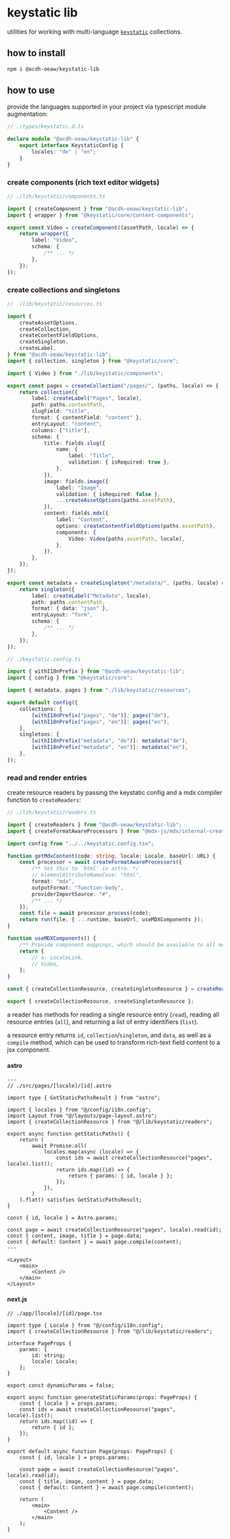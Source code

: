 # keystatic lib

utilities for working with multi-language [`keystatic`](https://keystatic.com) collections.

## how to install

```bash
npm i @acdh-oeaw/keystatic-lib
```

## how to use

provide the languages supported in your project via typescript module augmentation:

```ts
// ./types/keystatic.d.ts

declare module "@acdh-oeaw/keystatic-lib" {
	export interface KeystaticConfig {
		locales: "de" | "en";
	}
}
```

### create components (rich text editor widgets)

```ts
// ./lib/keystatic/components.ts

import { createComponent } from "@acdh-oeaw/keystatic-lib";
import { wrapper } from "@keystatic/core/content-components";

export const Video = createComponent((assetPath, locale) => {
	return wrapper({
		label: "Video",
		schema: {
			/** ... */
		},
	});
});
```

### create collections and singletons

```ts
// ./lib/keystatic/resources.ts

import {
	createAssetOptions,
	createCollection,
	createContentFieldOptions,
	createSingleton,
	createLabel,
} from "@acdh-oeaw/keystatic-lib";
import { collection, singleton } from "@keystatic/core";

import { Video } from "./lib/keystatic/components";

export const pages = createCollection("/pages/", (paths, locale) => {
	return collection({
		label: createLabel("Pages", locale),
		path: paths.contentPath,
		slugField: "title",
		format: { contentField: "content" },
		entryLayout: "content",
		columns: ["title"],
		schema: {
			title: fields.slug({
				name: {
					label: "Title",
					validation: { isRequired: true },
				},
			}),
			image: fields.image({
				label: "Image",
				validation: { isRequired: false },
				...createAssetOptions(paths.assetPath),
			}),
			content: fields.mdx({
				label: "Content",
				options: createContentFieldOptions(paths.assetPath),
				components: {
					Video: Video(paths.assetPath, locale),
				},
			}),
		},
	});
});

export const metadata = createSingleton("/metadata/", (paths, locale) => {
	return singleton({
		label: createLabel("Metadata", locale),
		path: paths.contentPath,
		format: { data: "json" },
		entryLayout: "form",
		schema: {
			/** ... */
		},
	});
});
```

```ts
// ./keystatic.config.ts

import { withI18nPrefix } from "@acdh-oeaw/keystatic-lib";
import { config } from "@keystatic/core";

import { metadata, pages } from "./lib/keystatic/resources";

export default config({
	collections: {
		[withI18nPrefix("pages", "de")]: pages("de"),
		[withI18nPrefix("pages", "en")]: pages("en"),
	},
	singletons: {
		[withI18nPrefix("metadata", "de")]: metadata("de"),
		[withI18nPrefix("metadata", "en")]: metadata("en"),
	},
});
```

### read and render entries

create resource readers by passing the keystatic config and a mdx compiler function to
`createReaders`:

```ts
// ./lib/keystatic/readers.ts

import { createReaders } from "@acdh-oeaw/keystatic-lib";
import { createFormatAwareProcessors } from "@mdx-js/mdx/internal-create-format-aware-processors";

import config from "../../keystatic.config.tsx";

function getMdxContent(code: string, locale: Locale, baseUrl: URL) {
	const processor = await createFormatAwareProcessors({
		/** Set this to `html` in astro. */
		// elementAttributeNameCase: "html",
		format: "mdx",
		outputFormat: "function-body",
		providerImportSource: "#",
		/** ... */
	});
	const file = await processor.process(code);
	return run(file, { ...runtime, baseUrl, useMDXComponents });
}

function useMDXComponents() {
	/** Provide component mappings, which should be available to all mdx content. */
	return {
		// a: LocaleLink,
		// Video,
	};
}

const { createCollectionResource, createSingletonResource } = createReaders(config, getMdxContent);

export { createCollectionResource, createSingletonResource };
```

a reader has methods for reading a single resource entry (`read`), reading all resource entries
(`all`), and returning a list of entry identifiers (`list`).

a resource entry returns `id`, `collection`/`singleton`, and `data`, as well as a `compile` method,
which can be used to transform rich-text field content to a jsx component.

#### astro

```astro
---
// ./src/pages/[locale]/[id].astro

import type { GetStaticPathsResult } from "astro";

import { locales } from "@/config/i18n.config";
import Layout from "@/layouts/page-layout.astro";
import { createCollectionResource } from "@/lib/keystatic/readers";

export async function getStaticPaths() {
	return (
		await Promise.all(
			locales.map(async (locale) => {
				const ids = await createCollectionResource("pages", locale).list();
				return ids.map((id) => {
					return { params: { id, locale } };
				});
			}),
		)
	).flat() satisfies GetStaticPathsResult;
}

const { id, locale } = Astro.params;

const page = await createCollectionResource("pages", locale).read(id);
const { content, image, title } = page.data;
const { default: Content } = await page.compile(content);
---

<Layout>
	<main>
		<Content />
	</main>
</Layout>
```

#### next.js

```tsx
// ./app/[locale]/[id]/page.tsx

import type { Locale } from "@/config/i18n.config";
import { createCollectionResource } from "@/lib/keystatic/readers";

interface PageProps {
	params: {
		id: string;
		locale: Locale;
	};
}

export const dynamicParams = false;

export async function generateStaticParams(props: PageProps) {
	const { locale } = props.params;
	const ids = await createCollectionResource("pages", locale).list();
	return ids.map((id) => {
		return { id };
	});
}

export default async function Page(props: PageProps) {
	const { id, locale } = props.params;

	const page = await createCollectionResource("pages", locale).read(id);
	const { title, image, content } = page.data;
	const { default: Content } = await page.compile(content);

	return (
		<main>
			<Content />
		</main>
	);
}
```
